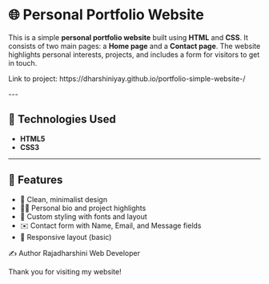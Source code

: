 # 🌐 Personal Portfolio Website

This is a simple **personal portfolio website** built using **HTML** and **CSS**. It consists of two main pages: a **Home page** and a **Contact page**. The website highlights personal interests, projects, and includes a form for visitors to get in touch.

<p>Link to project: https://dharshiniyay.github.io/portfolio-simple-website-/</p>
---

## 🧰 Technologies Used

- **HTML5**
- **CSS3**

---
## 📄 Features

- 🎯 Clean, minimalist design
- 🧑‍💼 Personal bio and project highlights
- 🎨 Custom styling with fonts and layout
- ✉️ Contact form with Name, Email, and Message fields
- 📱 Responsive layout (basic)


✍️ Author
Rajadharshini
Web Developer

Thank you for visiting my website!
